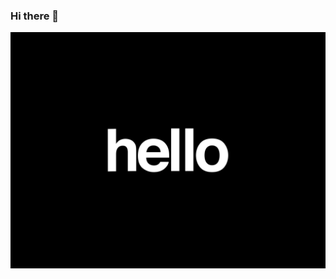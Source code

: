 ### Hi there 👋

![Header](https://raw.githubusercontent.com/Ashutosh-pixel/Ashutosh-pixel/main/240906093-9be4d344-6782-461a-b5a6-32a07bf7b34e.gif)
